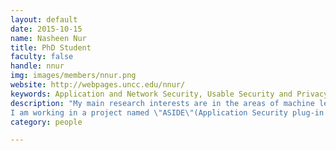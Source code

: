 ```yaml
---
layout: default
date: 2015-10-15
name: Nasheen Nur
title: PhD Student
faculty: false
handle: nnur
img: images/members/nnur.png
website: http://webpages.uncc.edu/nnur/
keywords: Application and Network Security, Usable Security and Privacy
description: "My main research interests are in the areas of machine learning, image processing, data mining and knowledge representation. I have done my undergraduate research on the topic \"Content Based Image Retrieval Using Relevance Feedback\" where I tried to uniquely improve retrieval result by my integration of relevance feedback in the system. 
I am working in a project named \"ASIDE\"(Application Security plug-in for Integrated Development Environment), an Eclipse plug-in which focuses on helping the developers to detect software vulnerabilities,write secure code and educating students about secure programming and good coding practices. I am exploring both security and HCI areas under Dr. Bill Chu who is guiding me in the security aspect of ASIDE and Dr. Heather Lipford who is guiding me in the HCI aspect."
category: people

---
```

